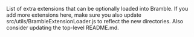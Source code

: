 List of extra extensions that can be optionally loaded into Bramble.
If you add more extensions here, make sure you also update src/utils/BrambleExtensionLoader.js
to reflect the new directories.  Also consider updating the top-level README.md.